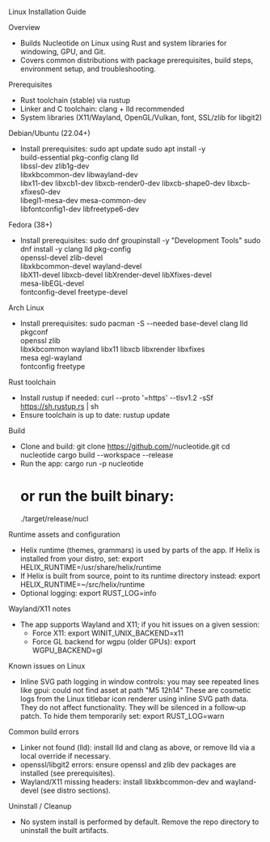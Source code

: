 Linux Installation Guide

Overview
- Builds Nucleotide on Linux using Rust and system libraries for windowing, GPU, and Git.
- Covers common distributions with package prerequisites, build steps, environment setup, and troubleshooting.

Prerequisites
- Rust toolchain (stable) via rustup
- Linker and C toolchain: clang + lld recommended
- System libraries (X11/Wayland, OpenGL/Vulkan, font, SSL/zlib for libgit2)

Debian/Ubuntu (22.04+)
- Install prerequisites:
  sudo apt update
  sudo apt install -y \
    build-essential pkg-config clang lld \
    libssl-dev zlib1g-dev \
    libxkbcommon-dev libwayland-dev \
    libx11-dev libxcb1-dev libxcb-render0-dev libxcb-shape0-dev libxcb-xfixes0-dev \
    libegl1-mesa-dev mesa-common-dev \
    libfontconfig1-dev libfreetype6-dev

Fedora (38+)
- Install prerequisites:
  sudo dnf groupinstall -y "Development Tools" 
  sudo dnf install -y clang lld pkg-config \
    openssl-devel zlib-devel \
    libxkbcommon-devel wayland-devel \
    libX11-devel libxcb-devel libXrender-devel libXfixes-devel \
    mesa-libEGL-devel \
    fontconfig-devel freetype-devel

Arch Linux
- Install prerequisites:
  sudo pacman -S --needed base-devel clang lld pkgconf \
    openssl zlib \
    libxkbcommon wayland libx11 libxcb libxrender libxfixes \
    mesa egl-wayland \
    fontconfig freetype

Rust toolchain
- Install rustup if needed:
  curl --proto '=https' --tlsv1.2 -sSf https://sh.rustup.rs | sh
- Ensure toolchain is up to date:
  rustup update

Build
- Clone and build:
  git clone https://github.com/<org>/nucleotide.git
  cd nucleotide
  cargo build --workspace --release
- Run the app:
  cargo run -p nucleotide
  # or run the built binary:
  ./target/release/nucl

Runtime assets and configuration
- Helix runtime (themes, grammars) is used by parts of the app. If Helix is installed from your distro, set:
  export HELIX_RUNTIME=/usr/share/helix/runtime
- If Helix is built from source, point to its runtime directory instead:
  export HELIX_RUNTIME=~/src/helix/runtime
- Optional logging:
  export RUST_LOG=info

Wayland/X11 notes
- The app supports Wayland and X11; if you hit issues on a given session:
  - Force X11: export WINIT_UNIX_BACKEND=x11
  - Force GL backend for wgpu (older GPUs): export WGPU_BACKEND=gl

Known issues on Linux
- Inline SVG path logging in window controls: you may see repeated lines like
  gpui: could not find asset at path "M5 12h14"
  These are cosmetic logs from the Linux titlebar icon renderer using inline SVG path data. They do not affect functionality. They will be silenced in a follow‑up patch. To hide them temporarily set:
  export RUST_LOG=warn

Common build errors
- Linker not found (lld): install lld and clang as above, or remove lld via a local override if necessary.
- openssl/libgit2 errors: ensure openssl and zlib dev packages are installed (see prerequisites).
- Wayland/X11 missing headers: install libxkbcommon-dev and wayland-devel (see distro sections).

Uninstall / Cleanup
- No system install is performed by default. Remove the repo directory to uninstall the built artifacts.

